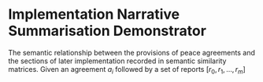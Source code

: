 # Implementation Narrative Summarisation Demonstrator

The semantic relationship between the provisions of peace agreements and the sections of later implementation recorded in semantic similarity matrices. Given an agreement $a_i$ followed by a set of reports $[r_0,r_1,…,r_m]$
